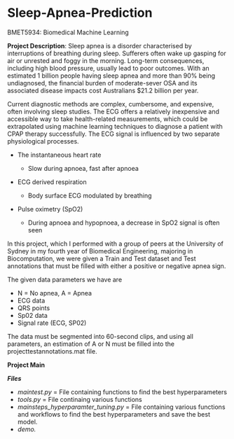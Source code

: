 # Sleep-Apnea-Prediction
BMET5934: Biomedical Machine Learning

**Project Description**:
Sleep apnea is a disorder characterised by interruptions of breathing during sleep. Sufferers often wake up gasping for air or unrested and foggy in the morning. Long-term consequences, including high blood pressure, usually lead to poor outcomes.
With an estimated 1 billion people having sleep apnea and more than 90% being undiagnosed, the financial burden of moderate-sever OSA and its associated disease impacts cost Australians $21.2 billion per year.

Current diagnostic methods are complex, cumbersome, and expensive, often involving sleep studies. The ECG offers a relatively inexpensive and accessible way to take health-related measurements, which could be extrapolated using machine learning techniques to diagnose a patient with CPAP therapy successfully. The ECG signal is influenced by two separate physiological processes.

- The instantaneous heart rate
  - Slow during apnoea, fast after apnoea
 
- ECG derived respiration
  - Body surface ECG modulated by breathing
 
- Pulse oximetry (SpO2)
  - During apnoea and hypopnoea, a decrease in SpO2 signal is often seen
 
In this project, which I performed with a group of peers at the University of Sydney in my fourth year of Biomedical Engineering, majoring in Biocomputation, we were given a Train and Test dataset and Test annotations that must be filled with either a positive or negative apnea sign.

The given data parameters we have are
- N = No apnea, A = Apnea
- ECG data
- QRS points
- Sp02 data
- Signal rate (ECG, SP02)

The data must be segmented into 60-second clips, and using all parameters, an estimation of A or N must be filled into the projecttestannotations.mat file.

**Project Main**

**_Files_**
- _maintest.py_ = File containing functions to find the best hyperparameters
- _tools.py_ = File continaing various functions
- _mainsteps_hyperparamter_tuning.py_ = File containing various functions and workflows to find the best hyperparameters and save the best model.
- _demo._



